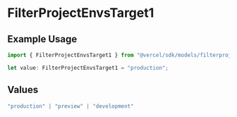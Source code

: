 # FilterProjectEnvsTarget1

## Example Usage

```typescript
import { FilterProjectEnvsTarget1 } from "@vercel/sdk/models/filterprojectenvsop.js";

let value: FilterProjectEnvsTarget1 = "production";
```

## Values

```typescript
"production" | "preview" | "development"
```